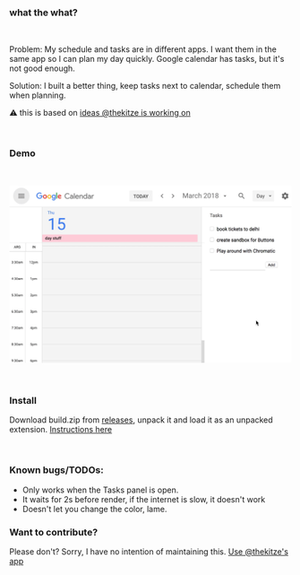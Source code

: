 ### what the what?

&nbsp;

Problem: My schedule and tasks are in different apps. I want them in the same app so I can plan my day quickly. Google calendar has tasks, but it's not good enough.

Solution: I built a better thing, keep tasks next to calendar, schedule them when planning.

⚠️ this is based on [ideas @thekitze is working on](https://twitter.com/thekitze/status/968224110068236288)

&nbsp;&nbsp;

### Demo

&nbsp;

![gif](tasks.gif)

&nbsp;&nbsp;

### Install

Download build.zip from [releases](https://github.com/siddharthkp/calendar-tasks/releases), unpack it and load it as an unpacked extension. [Instructions here](https://stackoverflow.com/questions/24577024/install-chrome-extension-not-in-the-store)

&nbsp;&nbsp;

### Known bugs/TODOs:

* Only works when the Tasks panel is open.
* It waits for 2s before render, if the internet is slow, it doesn't work
* Doesn't let you change the color, lame.

### Want to contribute?

Please don't? Sorry, I have no intention of maintaining this. [Use @thekitze's app](https://twitter.com/thekitze/status/968224110068236288)

&nbsp;&nbsp;
